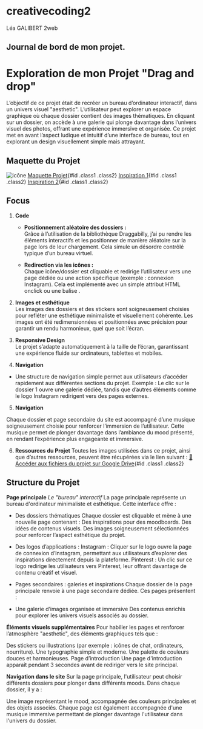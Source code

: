 # creativecoding2
Léa GALIBERT 2web

## Journal de bord de mon projet.

# Exploration de mon Projet "Drag and drop"
L’objectif de ce projet était de recréer un bureau d’ordinateur interactif, dans un univers visuel "aesthetic". L’utilisateur peut explorer un espace graphique où chaque dossier contient des images thématiques. En cliquant sur un dossier, on accède à une galerie qui plonge davantage dans l’univers visuel des photos, offrant une expérience immersive et organisée. Ce projet met en avant l’aspect ludique et intuitif d’une interface de bureau, tout en explorant un design visuellement simple mais attrayant.

## Maquette du Projet
![icône](images/maquette.png)
[Maquette Projet](https://www.figma.com/design/fbZTiyxoUOiCyL2mLxatnE/maquettecreativecoding?node-id=0-1&p=f){#id .class1 .class2}
[Inspiration 1](https://daytonamess.com){#id .class1 .class2}
[Inspiration 2](https://rusfrcade.com/collections/8-autumnwinter-2023){#id .class1 .class2}

## Focus
1. **Code**  
   - **Positionnement aléatoire des dossiers :**  
   Grâce à l’utilisation de la bibliothèque Draggabilly, j’ai pu rendre les éléments interactifs et les positionner de manière aléatoire sur la page lors de leur chargement. Cela simule un désordre contrôlé typique d’un bureau virtuel.
   
   - **Redirection via les icônes :**  
     Chaque icône/dossier est cliquable et redirige l’utilisateur vers une page dédiée ou une action spécifique (exemple : connexion Instagram). Cela est implémenté avec un simple attribut HTML onclick ou une balise <a>.

2. **Images et esthétique**  
Les images des dossiers et des stickers sont soigneusement choisies pour refléter une esthétique minimaliste et visuellement cohérente.
Les images ont été redimensionnées et positionnées avec précision pour garantir un rendu harmonieux, quel que soit l’écran.

3. **Responsive Design**  
Le projet s’adapte automatiquement à la taille de l’écran, garantissant une expérience fluide sur ordinateurs, tablettes et mobiles.

4. **Navigation**  
- Une structure de navigation simple permet aux utilisateurs d’accéder rapidement aux différentes sections du projet.
Exemple : Le clic sur le dossier 1 ouvre une galerie dédiée, tandis que d’autres éléments comme le logo Instagram redirigent vers des pages externes. 

5. **Navigation**  

 Chaque dossier et page secondaire du site est accompagné d’une musique soigneusement choisie pour renforcer l’immersion de l’utilisateur. Cette musique permet de plonger davantage dans l’ambiance du mood présenté, en rendant l’expérience plus engageante et immersive.

6. **Ressources du Projet**
Toutes les images utilisées dans ce projet, ainsi que d’autres ressources, peuvent être récupérées via le lien suivant :
[📂 Accéder aux fichiers du projet sur Google Drive](https://drive.google.com/drive/folders/185dZbISkwzaptFObqEOZNAPsBjX9peVZ?usp=share_link){#id .class1 .class2}
 
## Structure du Projet

**Page principale**
*Le "bureau" interactif*
La page principale représente un bureau d'ordinateur minimaliste et esthétique. Cette interface offre :

- Des dossiers thématiques
Chaque dossier est cliquable et mène à une nouvelle page contenant :
Des inspirations pour des moodboards.
Des idées de contenus visuels.
Des images soigneusement sélectionnées pour renforcer l’aspect esthétique du projet.

- Des logos d’applications :
Instagram : Cliquer sur le logo ouvre la page de connexion d’Instagram, permettant aux utilisateurs d’explorer des inspirations directement depuis la plateforme.
Pinterest : Un clic sur ce logo redirige les utilisateurs vers Pinterest, leur offrant davantage de contenu créatif et visuel.

- Pages secondaires : galeries et inspirations
Chaque dossier de la page principale renvoie à une page secondaire dédiée. Ces pages présentent :

- Une galerie d’images organisée et immersive
Des contenus enrichis pour explorer les univers visuels associés au dossier.

**Éléments visuels supplémentaires**
Pour habiller les pages et renforcer l’atmosphère "aesthetic", des éléments graphiques tels que :

Des stickers ou illustrations (par exemple : icônes de chat, ordinateurs, nourriture).
Une typographie simple et moderne.
Une palette de couleurs douces et harmonieuses.
Page d’introduction
Une page d'introduction apparaît pendant 3 secondes avant de rediriger vers le site principal.

**Navigation dans le site**
Sur la page principale, l'utilisateur peut choisir différents dossiers pour plonger dans différents moods. Dans chaque dossier, il y a :

Une image représentant le mood, accompagnée des couleurs principales et des objets associés.
Chaque page est également accompagnée d'une musique immersive permettant de plonger davantage l'utilisateur dans l'univers du dossier.
